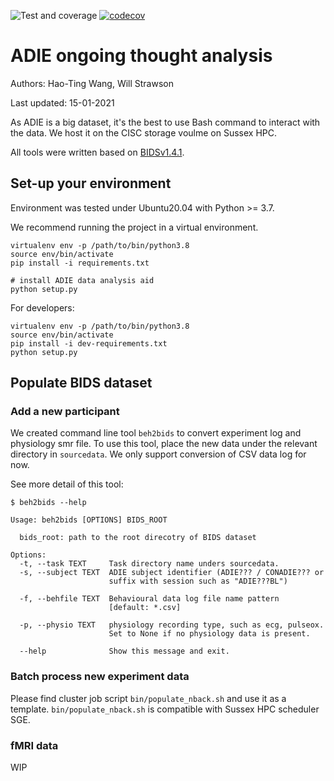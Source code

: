 ![Test and coverage](https://github.com/htwangtw/adie_ongoingthoughts/workflows/Test%20and%20coverage/badge.svg)
[![codecov](https://codecov.io/gh/htwangtw/adie_ongoingthoughts/branch/main/graph/badge.svg?token=TM50FG36GZ)](https://codecov.io/gh/htwangtw/adie_ongoingthoughts)

# ADIE ongoing thought analysis

Authors: Hao-Ting Wang, Will Strawson

Last updated: 15-01-2021

As ADIE is a big dataset, it's the best to use Bash command to interact with the data.
We host it on the CISC storage voulme on Sussex HPC.

All tools were written based on [BIDSv1.4.1](https://bids-specification.readthedocs.io/en/v1.4.1/).

## Set-up your environment
Environment was tested under Ubuntu20.04 with Python >= 3.7.

We recommend running the project in a virtual environment.
```
virtualenv env -p /path/to/bin/python3.8
source env/bin/activate
pip install -i requirements.txt

# install ADIE data analysis aid
python setup.py
```

For developers:
```
virtualenv env -p /path/to/bin/python3.8
source env/bin/activate
pip install -i dev-requirements.txt
python setup.py
```

## Populate BIDS dataset

### Add a new participant
We created command line tool `beh2bids` to convert experiment log and physiology smr file.
To use this tool, place the new data under the relevant directory in `sourcedata`.
We only support conversion of CSV data log for now.

See more detail of this tool:
```
$ beh2bids --help

Usage: beh2bids [OPTIONS] BIDS_ROOT

  bids_root: path to the root direcotry of BIDS dataset

Options:
  -t, --task TEXT     Task directory name unders sourcedata.
  -s, --subject TEXT  ADIE subject identifier (ADIE??? / CONADIE??? or
                      suffix with session such as "ADIE???BL")

  -f, --behfile TEXT  Behavioural data log file name pattern
                      [default: *.csv]

  -p, --physio TEXT   physiology recording type, such as ecg, pulseox.
                      Set to None if no physiology data is present.

  --help              Show this message and exit.
```

### Batch process new experiment data
Please find cluster job script `bin/populate_nback.sh` and use it as a template.
`bin/populate_nback.sh` is compatible with Sussex HPC scheduler SGE.

### fMRI data
WIP